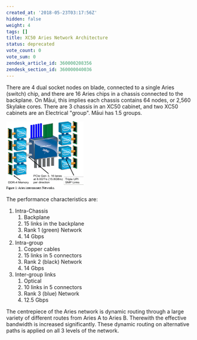 ```yaml
---
created_at: '2018-05-23T03:17:56Z'
hidden: false
weight: 4
tags: []
title: XC50 Aries Network Architecture
status: deprecated
vote_count: 0
vote_sum: 0
zendesk_article_id: 360000208356
zendesk_section_id: 360000040036
---
```


There are 4 dual socket nodes on blade, connected to a single Aries
(switch) chip, and there are 16 Aries chips in a chassis connected to
the backplane.
On Māui, this implies each chassis contains 64 nodes, or
2,560 Skylake cores.
There are 3 chassis in an XC50 cabinet, and two
XC50 cabinets are an Electrical "group".
Māui has 1.5 groups.

![UPM\_html\_2d91e9cdd34d272d.gif](../../assets/images/XC50_Aries_Network_Architecture.gif)

The performance characteristics are:

1. Intra-Chassis
    1. Backplane
    2. 15 links in the backplane
    3. Rank 1 (green) Network
    4. 14 Gbps
2. Intra-group
    1. Copper cables
    2. 15 links in 5 connectors
    3. Rank 2 (black) Network
    4. 14 Gbps
3. Inter-group links
    1. Optical
    2. 10 links in 5 connectors
    3. Rank 3 (blue) Network
    4. 12.5 Gbps

The centrepiece of the Aries network is dynamic routing through a large
variety of different routes from Aries A to Aries B. Therewith the
effective bandwidth is increased significantly. These dynamic routing on
alternative paths is applied on all 3 levels of the network.
